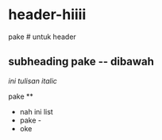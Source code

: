 # header-hiiii
pake # untuk header

subheading pake -- dibawah
--

*ini tulisan italic*
 
 pake **
 
- nah ini list
- pake -
-  oke
